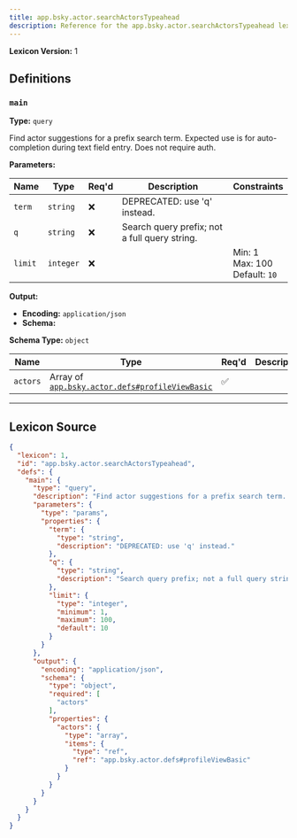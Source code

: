```yaml
---
title: app.bsky.actor.searchActorsTypeahead
description: Reference for the app.bsky.actor.searchActorsTypeahead lexicon
---
```

**Lexicon Version:** 1

## Definitions

<a name="main"></a>
### `main`

**Type:** `query`

Find actor suggestions for a prefix search term. Expected use is for auto-completion during text field entry. Does not require auth.

**Parameters:**

| Name | Type | Req'd  | Description | Constraints |
|------|------|----------|-------------|-------------|
| `term` | `string` | ❌  | DEPRECATED: use 'q' instead. |  |
| `q` | `string` | ❌  | Search query prefix; not a full query string. |  |
| `limit` | `integer` | ❌  |  | Min: 1<br/>Max: 100<br/>Default: `10` |
**Output:**

- **Encoding:** `application/json`
- **Schema:**

**Schema Type:** `object`

| Name | Type | Req'd  | Description | Constraints |
|------|------|----------|-------------|-------------|
| `actors` | Array of [`app.bsky.actor.defs#profileViewBasic`](/lexicons/app/bsky/actor/defs#profileViewBasic) | ✅  |  |  |

---

## Lexicon Source
```json
{
  "lexicon": 1,
  "id": "app.bsky.actor.searchActorsTypeahead",
  "defs": {
    "main": {
      "type": "query",
      "description": "Find actor suggestions for a prefix search term. Expected use is for auto-completion during text field entry. Does not require auth.",
      "parameters": {
        "type": "params",
        "properties": {
          "term": {
            "type": "string",
            "description": "DEPRECATED: use 'q' instead."
          },
          "q": {
            "type": "string",
            "description": "Search query prefix; not a full query string."
          },
          "limit": {
            "type": "integer",
            "minimum": 1,
            "maximum": 100,
            "default": 10
          }
        }
      },
      "output": {
        "encoding": "application/json",
        "schema": {
          "type": "object",
          "required": [
            "actors"
          ],
          "properties": {
            "actors": {
              "type": "array",
              "items": {
                "type": "ref",
                "ref": "app.bsky.actor.defs#profileViewBasic"
              }
            }
          }
        }
      }
    }
  }
}
```
